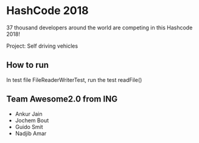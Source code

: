 # HashCode 2018

37 thousand developers around the world are competing in this Hashcode 2018!

Project: Self driving vehicles

## How to run

In test file FileReaderWriterTest, run the test readFile()

## Team Awesome2.0 from ING

* Ankur Jain
* Jochem Bout
* Guido Smit
* Nadjib Amar

